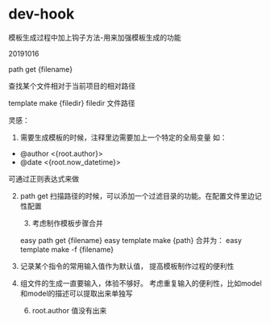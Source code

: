 # dev-hook

模板生成过程中加上钩子方法-用来加强模板生成的功能


20191016

path get {filename}

查找某个文件相对于当前项目的相对路径


template make {filedir} filedir 文件路径

灵感：
1. 需要生成模板的时候，注释里边需要加上一个特定的全局变量
如：
* @author <{root.author}>
* @date <{root.now_datetime}>


可通过正则表达式来做

2. path get 扫描路径的时候，可以添加一个过滤目录的功能。在配置文件里边记性配置


    3. 考虑制作模板步骤合并

    easy path get {filename}
    easy template make {path}
    合并为：
    easy template make -f {filename}


4. 记录某个指令的常用输入值作为默认值， 提高模板制作过程的便利性

5. 组文件的生成一直要输入，体验不够好。 考虑重复输入的便利性，比如model和model的描述可以提取出来单独写

    6. root.author 值没有出来

<!-- 7. 考虑使用https://github.com/anseki/readline-sync 来实现命令行的自动补全 -->




